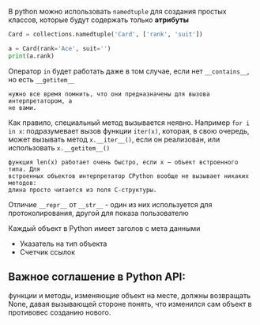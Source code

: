 
В python можно использовать `namedtuple` для создания простых классов, которые будут содержать только **атрибуты**

```python
Card = collections.namedtuple('Card', ['rank', 'suit'])

a = Card(rank='Ace', suit='')  
print(a.rank)
```

Оператор `in` будет работать даже в том случае, если нет `__contains__`, но есть `__getitem__`

	нужно все время помнить, что они предназначены для вызова интерпретатором, а 
	не вами.

   Как правило, специальный метод вызывается неявно. Например `for i in x`: подразумевает вызов функции `iter(x)`, которая, в свою очередь,
может вызывать метод `x.__iter__()`, если он реализован, или использовать `x.__getitem__()`


	функция len(x) работает очень быстро, если x – объект встроенного типа. Для 
	встроенных объектов интерпретатор CPython вообще не вызывает никаких методов: 
	длина просто читается из поля C-структуры.


Отличие `__repr__` от `__str__` - один из них используется для протоколирования, другой для показа пользователю



Каждый объект в Python имеет заголов с мета данными 
- Указатель на тип объекта
- Счетчик ссылок

## Важное соглашение в Python API:
функции и методы, изменяющие объект на месте, должны возвращать None, давая вызывающей стороне понять, что изменился сам объект в противовес созданию нового.